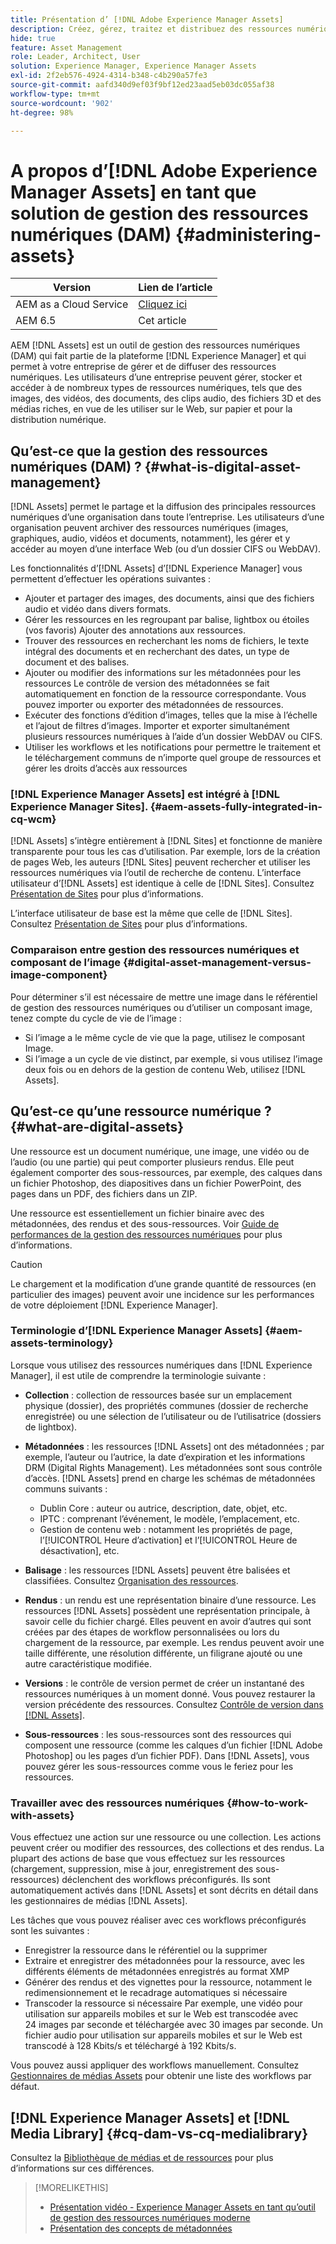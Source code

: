 ```yaml
---
title: Présentation d’ [!DNL Adobe Experience Manager Assets]
description: Créez, gérez, traitez et distribuez des ressources numériques dans Experience Manager. Ces guides décrivent les bonnes pratiques, les fonctionnalités d’accessibilité et la manière d’utiliser les ressources LTS AEM 6.5.
hide: true
feature: Asset Management
role: Leader, Architect, User
solution: Experience Manager, Experience Manager Assets
exl-id: 2f2eb576-4924-4314-b348-c4b290a57fe3
source-git-commit: aafd340d9ef03f9bf12ed23aad5eb03dc055af38
workflow-type: tm+mt
source-wordcount: '902'
ht-degree: 98%

---
```


# A propos d’[!DNL Adobe Experience Manager Assets] en tant que solution de gestion des ressources numériques (DAM) {#administering-assets}

| Version | Lien de l’article |
| -------- | ---------------------------- |
| AEM as a Cloud Service | [Cliquez ici](https://experienceleague.adobe.com/fr/docs/experience-manager-cloud-service/content/assets/overview) |
| AEM 6.5 | Cet article |

AEM [!DNL Assets] est un outil de gestion des ressources numériques (DAM) qui fait partie de la plateforme [!DNL Experience Manager] et qui permet à votre entreprise de gérer et de diffuser des ressources numériques. Les utilisateurs d’une entreprise peuvent gérer, stocker et accéder à de nombreux types de ressources numériques, tels que des images, des vidéos, des documents, des clips audio, des fichiers 3D et des médias riches, en vue de les utiliser sur le Web, sur papier et pour la distribution numérique.

## Qu’est-ce que la gestion des ressources numériques (DAM) ? {#what-is-digital-asset-management}

[!DNL Assets] permet le partage et la diffusion des principales ressources numériques d’une organisation dans toute l’entreprise. Les utilisateurs d’une organisation peuvent archiver des ressources numériques (images, graphiques, audio, vidéos et documents, notamment), les gérer et y accéder au moyen d’une interface Web (ou d’un dossier CIFS ou WebDAV).

Les fonctionnalités d’[!DNL Assets] d’[!DNL Experience Manager] vous permettent d’effectuer les opérations suivantes :

* Ajouter et partager des images, des documents, ainsi que des fichiers audio et vidéo dans divers formats.
* Gérer les ressources en les regroupant par balise, lightbox ou étoiles (vos favoris) Ajouter des annotations aux ressources.
* Trouver des ressources en recherchant les noms de fichiers, le texte intégral des documents et en recherchant des dates, un type de document et des balises.
* Ajouter ou modifier des informations sur les métadonnées pour les ressources Le contrôle de version des métadonnées se fait automatiquement en fonction de la ressource correspondante. Vous pouvez importer ou exporter des métadonnées de ressources.
* Exécuter des fonctions d’édition d’images, telles que la mise à l’échelle et l’ajout de filtres d’images. Importer et exporter simultanément plusieurs ressources numériques à l’aide d’un dossier WebDAV ou CIFS.
* Utiliser les workflows et les notifications pour permettre le traitement et le téléchargement communs de n’importe quel groupe de ressources et gérer les droits d’accès aux ressources

### [!DNL Experience Manager Assets] est intégré à [!DNL Experience Manager Sites]. {#aem-assets-fully-integrated-in-cq-wcm}

[!DNL Assets] s’intègre entièrement à [!DNL Sites] et fonctionne de manière transparente pour tous les cas d’utilisation. Par exemple, lors de la création de pages Web, les auteurs [!DNL Sites] peuvent rechercher et utiliser les ressources numériques via l’outil de recherche de contenu. L’interface utilisateur d’[!DNL Assets] est identique à celle de [!DNL Sites]. Consultez [Présentation de Sites](/help/sites-authoring/page-authoring.md) pour plus d’informations.

L’interface utilisateur de base est la même que celle de [!DNL Sites]. Consultez [Présentation de Sites](/help/sites-authoring/page-authoring.md) pour plus d’informations.

### Comparaison entre gestion des ressources numériques et composant de l’image {#digital-asset-management-versus-image-component}

Pour déterminer s’il est nécessaire de mettre une image dans le référentiel de gestion des ressources numériques ou d’utiliser un composant image, tenez compte du cycle de vie de l’image :

* Si l’image a le même cycle de vie que la page, utilisez le composant Image.
* Si l’image a un cycle de vie distinct, par exemple, si vous utilisez l’image deux fois ou en dehors de la gestion de contenu Web, utilisez [!DNL Assets].

## Qu’est-ce qu’une ressource numérique ? {#what-are-digital-assets}

Une ressource est un document numérique, une image, une vidéo ou de l’audio (ou une partie) qui peut comporter plusieurs rendus. Elle peut également comporter des sous-ressources, par exemple, des calques dans un fichier Photoshop, des diapositives dans un fichier PowerPoint, des pages dans un PDF, des fichiers dans un ZIP.

Une ressource est essentiellement un fichier binaire avec des métadonnées, des rendus et des sous-ressources. Voir [Guide de performances de la gestion des ressources numériques](/help/sites-deploying/assets-performance-sizing.md) pour plus d’informations.

>[!CAUTION]
>
>Le chargement et la modification d’une grande quantité de ressources (en particulier des images) peuvent avoir une incidence sur les performances de votre déploiement [!DNL Experience Manager].

### Terminologie d’[!DNL Experience Manager Assets] {#aem-assets-terminology}

Lorsque vous utilisez des ressources numériques dans [!DNL Experience Manager], il est utile de comprendre la terminologie suivante :

* **Collection** : collection de ressources basée sur un emplacement physique (dossier), des propriétés communes (dossier de recherche enregistrée) ou une sélection de l’utilisateur ou de l’utilisatrice (dossiers de lightbox).

* **Métadonnées** : les ressources [!DNL Assets] ont des métadonnées ; par exemple, l’auteur ou l’autrice, la date d’expiration et les informations DRM (Digital Rights Management). Les métadonnées sont sous contrôle d’accès. [!DNL Assets] prend en charge les schémas de métadonnées communs suivants :

   * Dublin Core : auteur ou autrice, description, date, objet, etc.
   * IPTC : comprenant l’événement, le modèle, l’emplacement, etc.
   * Gestion de contenu web : notamment les propriétés de page, l’[!UICONTROL Heure d’activation] et l’[!UICONTROL Heure de désactivation], etc.

* **Balisage** : les ressources [!DNL Assets] peuvent être balisées et classifiées. Consultez [Organisation des ressources](/help/assets/organize-assets.md).

* **Rendus** : un rendu est une représentation binaire d’une ressource. Les ressources [!DNL Assets] possèdent une représentation principale, à savoir celle du fichier chargé. Elles peuvent en avoir d’autres qui sont créées par des étapes de workflow personnalisées ou lors du chargement de la ressource, par exemple. Les rendus peuvent avoir une taille différente, une résolution différente, un filigrane ajouté ou une autre caractéristique modifiée.

* **Versions** : le contrôle de version permet de créer un instantané des ressources numériques à un moment donné. Vous pouvez restaurer la version précédente des ressources. Consultez [Contrôle de version dans  [!DNL Assets]](manage-assets.md#asset-versioning).

* **Sous-ressources** : les sous-ressources sont des ressources qui composent une ressource (comme les calques d’un fichier [!DNL Adobe Photoshop] ou les pages d’un fichier PDF). Dans [!DNL Assets], vous pouvez gérer les sous-ressources comme vous le feriez pour les ressources.

### Travailler avec des ressources numériques {#how-to-work-with-assets}

Vous effectuez une action sur une ressource ou une collection. Les actions peuvent créer ou modifier des ressources, des collections et des rendus. La plupart des actions de base que vous effectuez sur les ressources (chargement, suppression, mise à jour, enregistrement des sous-ressources) déclenchent des workflows préconfigurés. Ils sont automatiquement activés dans [!DNL Assets] et sont décrits en détail dans les gestionnaires de médias [!DNL Assets].

Les tâches que vous pouvez réaliser avec ces workflows préconfigurés sont les suivantes :

* Enregistrer la ressource dans le référentiel ou la supprimer
* Extraire et enregistrer des métadonnées pour la ressource, avec les différents éléments de métadonnées enregistrés au format XMP
* Générer des rendus et des vignettes pour la ressource, notamment le redimensionnement et le recadrage automatiques si nécessaire
* Transcoder la ressource si nécessaire Par exemple, une vidéo pour utilisation sur appareils mobiles et sur le Web est transcodée avec 24 images par seconde et téléchargée avec 30 images par seconde. Un fichier audio pour utilisation sur appareils mobiles et sur le Web est transcodé à 128 Kbits/s et téléchargé à 192 Kbits/s.

Vous pouvez aussi appliquer des workflows manuellement. Consultez [Gestionnaires de médias Assets](media-handlers.md) pour obtenir une liste des workflows par défaut.

## [!DNL Experience Manager Assets] et [!DNL Media Library] {#cq-dam-vs-cq-medialibrary}

Consultez la [Bibliothèque de médias et de ressources](medialibrary.md) pour plus d’informations sur ces différences.

>[!MORELIKETHIS]
>
>* [Présentation vidéo - Experience Manager Assets en tant qu’outil de gestion des ressources numériques moderne](https://www.youtube.com/watch?v=PBwQqZgC-yo)
>* [Présentation des concepts de métadonnées](/help/assets/metadata-concepts.md)

